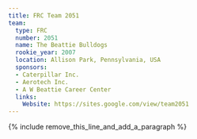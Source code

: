 ```yaml
---
title: FRC Team 2051
team:
  type: FRC
  number: 2051
  name: The Beattie Bulldogs
  rookie_year: 2007
  location: Allison Park, Pennsylvania, USA
  sponsors:
  - Caterpillar Inc.
  - Aerotech Inc.
  - A W Beattie Career Center
  links:
    Website: https://sites.google.com/view/team2051
---
```


{% include remove_this_line_and_add_a_paragraph %}
